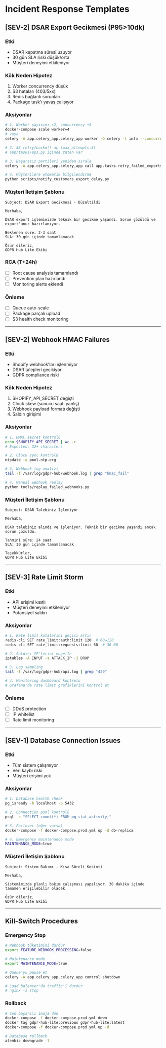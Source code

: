 # Incident Response Templates

## [SEV-2] DSAR Export Gecikmesi (P95>10dk)

### Etki
- DSAR kapatma süresi uzuyor
- 30 gün SLA riski düşük/orta
- Müşteri deneyimi etkileniyor

### Kök Neden Hipotez
1. Worker concurrency düşük
2. S3 hataları (403/5xx)
3. Redis bağlantı sorunları
4. Package task'ı yavaş çalışıyor

### Aksiyonlar
```bash
# 1. Worker sayısını ×2, concurrency +5
docker-compose scale worker=4
# veya
celery -A app.celery_app.celery_app worker -Q celery -l info --concurrency=10

# 2. S3 retry/backoff aç (max_attempts:5)
# app/tasks/ops.py içinde zaten var

# 3. Başarısız partileri yeniden sırala
celery -A app.celery_app.celery_app call app.tasks.retry_failed_exports

# 4. Müşterilere otomatik bilgilendirme
python scripts/notify_customers_export_delay.py
```

### Müşteri İletişim Şablonu
```
Subject: DSAR Export Gecikmesi - Düzeltildi

Merhaba,

DSAR export işleminizde teknik bir gecikme yaşandı. Sorun çözüldü ve export'unuz hazırlanıyor.

Beklenen süre: 2-3 saat
SLA: 30 gün içinde tamamlanacak

Özür dileriz,
GDPR Hub Lite Ekibi
```

### RCA (T+24h)
- [ ] Root cause analysis tamamlandı
- [ ] Prevention plan hazırlandı
- [ ] Monitoring alerts eklendi

### Önleme
- [ ] Queue auto-scale
- [ ] Package parçalı upload
- [ ] S3 health check monitoring

---

## [SEV-2] Webhook HMAC Failures

### Etki
- Shopify webhook'ları işlenmiyor
- DSAR talepleri gecikiyor
- GDPR compliance riski

### Kök Neden Hipotez
1. SHOPIFY_API_SECRET değişti
2. Clock skew (sunucu saati yanlış)
3. Webhook payload formatı değişti
4. Saldırı girişimi

### Aksiyonlar
```bash
# 1. HMAC secret kontrolü
echo $SHOPIFY_API_SECRET | wc -c
# Expected: 32+ characters

# 2. Clock sync kontrolü
ntpdate -q pool.ntp.org

# 3. Webhook log analizi
tail -f /var/log/gdpr-hub/webhook.log | grep "hmac_fail"

# 4. Manual webhook replay
python tools/replay_failed_webhooks.py
```

### Müşteri İletişim Şablonu
```
Subject: DSAR Talebiniz İşleniyor

Merhaba,

DSAR talebiniz alındı ve işleniyor. Teknik bir gecikme yaşandı ancak sorun çözüldü.

Tahmini süre: 24 saat
SLA: 30 gün içinde tamamlanacak

Teşekkürler,
GDPR Hub Lite Ekibi
```

---

## [SEV-3] Rate Limit Storm

### Etki
- API erişimi kısıtlı
- Müşteri deneyimi etkileniyor
- Potansiyel saldırı

### Aksiyonlar
```bash
# 1. Rate limit kotalarını geçici artır
redis-cli SET rate_limit:auth:limit 120  # 60→120
redis-cli SET rate_limit:requests:limit 60  # 30→60

# 2. Saldırı IP'lerini engelle
iptables -A INPUT -s ATTACK_IP -j DROP

# 3. Log sampling
tail -f /var/log/gdpr-hub/api.log | grep "429"

# 4. Monitoring dashboard kontrolü
# Grafana'da rate limit grafiklerini kontrol et
```

### Önleme
- [ ] DDoS protection
- [ ] IP whitelist
- [ ] Rate limit monitoring

---

## [SEV-1] Database Connection Issues

### Etki
- Tüm sistem çalışmıyor
- Veri kaybı riski
- Müşteri erişimi yok

### Aksiyonlar
```bash
# 1. Database health check
pg_isready -h localhost -p 5432

# 2. Connection pool kontrolü
psql -c "SELECT count(*) FROM pg_stat_activity;"

# 3. Failover (eğer varsa)
docker-compose -f docker-compose.prod.yml up -d db-replica

# 4. Emergency maintenance mode
MAINTENANCE_MODE=true
```

### Müşteri İletişim Şablonu
```
Subject: Sistem Bakımı - Kısa Süreli Kesinti

Merhaba,

Sistemimizde planlı bakım çalışması yapılıyor. 30 dakika içinde tamamen erişilebilir olacak.

Özür dileriz,
GDPR Hub Lite Ekibi
```

---

## Kill-Switch Procedures

### Emergency Stop
```bash
# Webhook tüketimini durdur
export FEATURE_WEBHOOK_PROCESSING=false

# Maintenance mode
export MAINTENANCE_MODE=true

# Queue'yu pause et
celery -A app.celery_app.celery_app control shutdown

# Load balancer'da traffic'i durdur
# nginx -s stop
```

### Rollback
```bash
# Son başarılı imaja dön
docker-compose -f docker-compose.prod.yml down
docker tag gdpr-hub-lite:previous gdpr-hub-lite:latest
docker-compose -f docker-compose.prod.yml up -d

# Database rollback
alembic downgrade -1
```
